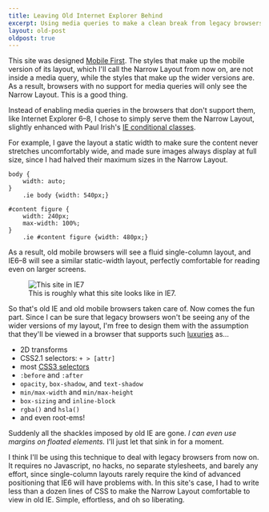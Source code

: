 ```yaml
---
title: Leaving Old Internet Explorer Behind
excerpt: Using media queries to make a clean break from legacy browsers.
layout: old-post
oldpost: true
---
```


This site was designed [Mobile First](http://www.lukew.com/ff/entry.asp?933). The styles that make up the mobile version of its layout, which I'll call the Narrow Layout from now on, are not inside a media query, while the styles that make up the wider versions are. As a result, browsers with no support for media queries will only see the Narrow Layout. This is a good thing.

Instead of enabling media queries in the browsers that don't support them, like Internet Explorer 6–8, I chose to simply serve them the Narrow Layout, slightly enhanced with Paul Irish's [IE conditional classes](http://paulirish.com/2008/conditional-stylesheets-vs-css-hacks-answer-neither/). 

For example, I gave the layout a static width to make sure the content never stretches uncomfortably wide, and made sure images always display at full size, since I had halved their maximum sizes in the Narrow Layout.

	body {
		width: auto;
	}
		.ie body {width: 540px;}
	
	#content figure {
		width: 240px;
		max-width: 100%;
	}
		.ie #content figure {width: 480px;}

As a result, old mobile browsers will see a fluid single-column layout, and IE6–8 will see a similar static-width layout, perfectly comfortable for reading even on larger screens.

<figure>
	<img src="/images/old-posts/leaving-old-IE-behind.jpg" alt="This site in IE7"/>
	<figcaption>This is roughly what this site looks like in IE7.</figcaption>
</figure>

So that's old IE and old mobile browsers taken care of. Now comes the fun part. Since I can be sure that legacy browsers won't be seeing any of the wider versions of my layout, I'm free to design them with the assumption that they'll be viewed in a browser that supports such [luxuries](http://caniuse.com/#eras=now,near,far&cats=CSS) as…
 
- 2D transforms
- CSS2.1 selectors: `+ > [attr]`
- most [CSS3 selectors](http://www.quirksmode.org/css/contents.html#CSS3)
- `:before` and `:after`
- `opacity`, `box-shadow`, and `text-shadow` 
- `min/max-width` and `min/max-height`
- `box-sizing` and `inline-block`
- `rgba()` and `hsla()`
- and even root-ems!

Suddenly all the shackles imposed by old IE are gone. _I can even use margins on floated elements._ I'll just let that sink in for a moment.

I think I'll be using this technique to deal with legacy browsers from now on. It requires no Javascript, no hacks, no separate stylesheets, and barely any effort, since single-column layouts rarely require the kind of advanced positioning that IE6 will have problems with. In this site's case, I had to write less than a dozen lines of CSS to make the Narrow Layout comfortable to view in old IE. Simple, effortless, and oh so liberating.